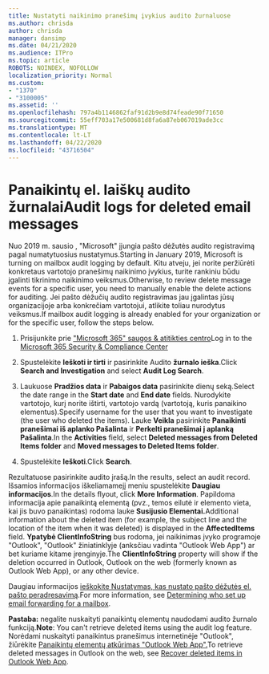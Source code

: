 ```yaml
---
title: Nustatyti naikinimo pranešimų įvykius audito žurnaluose
ms.author: chrisda
author: chrisda
manager: dansimp
ms.date: 04/21/2020
ms.audience: ITPro
ms.topic: article
ROBOTS: NOINDEX, NOFOLLOW
localization_priority: Normal
ms.custom:
- "1370"
- "3100005"
ms.assetid: ''
ms.openlocfilehash: 797a4b1146862faf91d2b9e8d74feade90f71650
ms.sourcegitcommit: 55eff703a17e500681d8fa6a87eb067019ade3cc
ms.translationtype: MT
ms.contentlocale: lt-LT
ms.lasthandoff: 04/22/2020
ms.locfileid: "43716504"
---
```

# <a name="audit-logs-for-deleted-email-messages"></a><span data-ttu-id="45590-102">Panaikintų el. laiškų audito žurnalai</span><span class="sxs-lookup"><span data-stu-id="45590-102">Audit logs for deleted email messages</span></span>

<span data-ttu-id="45590-103">Nuo 2019 m. sausio , "Microsoft" įjungia pašto dėžutės audito registravimą pagal numatytuosius nustatymus.</span><span class="sxs-lookup"><span data-stu-id="45590-103">Starting in January 2019, Microsoft is turning on mailbox audit logging by default.</span></span> <span data-ttu-id="45590-104">Kitu atveju, jei norite peržiūrėti konkretaus vartotojo pranešimų naikinimo įvykius, turite rankiniu būdu įgalinti tikrinimo naikinimo veiksmus.</span><span class="sxs-lookup"><span data-stu-id="45590-104">Otherwise, to review delete message events for a specific user, you need to manually enable the delete actions for auditing.</span></span> <span data-ttu-id="45590-105">Jei pašto dėžučių audito registravimas jau įgalintas jūsų organizacijoje arba konkrečiam vartotojui, atlikite toliau nurodytus veiksmus.</span><span class="sxs-lookup"><span data-stu-id="45590-105">If mailbox audit logging is already enabled for your organization or for the specific user, follow the steps below.</span></span>

1. <span data-ttu-id="45590-106">Prisijunkite prie ["Microsoft 365" saugos & atitikties centro](https://protection.office.com/)</span><span class="sxs-lookup"><span data-stu-id="45590-106">Log in to the [Microsoft 365 Security & Compliance Center](https://protection.office.com/)</span></span>

2. <span data-ttu-id="45590-107">Spustelėkite **Ieškoti ir tirti** ir pasirinkite Audito **žurnalo ieška**.</span><span class="sxs-lookup"><span data-stu-id="45590-107">Click **Search and Investigation** and select **Audit Log Search**.</span></span>

3. <span data-ttu-id="45590-108">Laukuose **Pradžios data** ir **Pabaigos data** pasirinkite dienų seką.</span><span class="sxs-lookup"><span data-stu-id="45590-108">Select the date range in the **Start date** and **End date** fields.</span></span> <span data-ttu-id="45590-109">Nurodykite vartotojo, kurį norite ištirti, vartotojo vardą (vartotoją, kuris panaikino elementus).</span><span class="sxs-lookup"><span data-stu-id="45590-109">Specify username for the user that you want to investigate (the user who deleted the items).</span></span> <span data-ttu-id="45590-110">Lauke **Veikla** pasirinkite **Panaikinti pranešimai iš aplanko Pašalinta** ir **Perkelti pranešimai į aplanką Pašalinta**.</span><span class="sxs-lookup"><span data-stu-id="45590-110">In the **Activities** field, select **Deleted messages from Deleted Items folder** and **Moved messages to Deleted Items folder**.</span></span>

4. <span data-ttu-id="45590-111">Spustelėkite **Ieškoti**.</span><span class="sxs-lookup"><span data-stu-id="45590-111">Click **Search**.</span></span>

<span data-ttu-id="45590-112">Rezultatuose pasirinkite audito įrašą.</span><span class="sxs-lookup"><span data-stu-id="45590-112">In the results, select an audit record.</span></span> <span data-ttu-id="45590-113">Išsamios informacijos iškeliamamejį meniu spustelėkite **Daugiau informacijos**.</span><span class="sxs-lookup"><span data-stu-id="45590-113">In the details flyout, click **More Information**.</span></span> <span data-ttu-id="45590-114">Papildoma informacija apie panaikintą elementą (pvz., temos eilutė ir elemento vieta, kai jis buvo panaikintas) rodoma lauke **Susijusio Elementai.**</span><span class="sxs-lookup"><span data-stu-id="45590-114">Additional information about the deleted item (for example, the subject line and the location of the item when it was deleted) is displayed in the **AffectedItems** field.</span></span> <span data-ttu-id="45590-115">**Ypatybė ClientInfoString** bus rodoma, jei naikinimas įvyko programoje "Outlook", "Outlook" žiniatinklyje (anksčiau vadinta "Outlook Web App") ar bet kuriame kitame įrenginyje.</span><span class="sxs-lookup"><span data-stu-id="45590-115">The **ClientInfoString** property will show if the deletion occurred in Outlook, Outlook on the web (formerly known as Outlook Web App), or any other device.</span></span>

<span data-ttu-id="45590-116">Daugiau informacijos [ieškokite Nustatymas, kas nustato pašto dėžutės el. pašto peradresavimą](https://docs.microsoft.com/office365/securitycompliance/auditing-troubleshooting-scenarios#determining-if-a-user-deleted-email-items).</span><span class="sxs-lookup"><span data-stu-id="45590-116">For more information, see [Determining who set up email forwarding for a mailbox](https://docs.microsoft.com/office365/securitycompliance/auditing-troubleshooting-scenarios#determining-if-a-user-deleted-email-items).</span></span>

<span data-ttu-id="45590-117">**Pastaba:** negalite nuskaityti panaikintų elementų naudodami audito žurnalo funkciją.</span><span class="sxs-lookup"><span data-stu-id="45590-117">**Note**: You can't retrieve deleted items using the audit log feature.</span></span> <span data-ttu-id="45590-118">Norėdami nuskaityti panaikintus pranešimus internetinėje "Outlook", žiūrėkite [Panaikintų elementų atkūrimas "Outlook Web App".](https://support.office.com/article/C3D8FC15-EEEF-4F1C-81DF-E27964B7EDD4)</span><span class="sxs-lookup"><span data-stu-id="45590-118">To retrieve deleted messages in Outlook on the web, see [Recover deleted items in Outlook Web App](https://support.office.com/article/C3D8FC15-EEEF-4F1C-81DF-E27964B7EDD4).</span></span>
